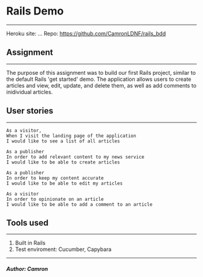 # **Rails Demo**
-------
Heroku site: ...
Repo: https://github.com/CamronLDNF/rails_bdd

## Assignment
-------

The purpose of this assignment was to build our first Rails project, similar to the default Rails 'get started' demo. The application allows users to create articles and view, edit, update, and delete them, as well as add comments to inidividual articles. 

## User stories
-------

```
As a visitor,
When I visit the landing page of the application
I would like to see a list of all articles
```
```
As a publisher
In order to add relevant content to my news service
I would like to be able to create articles
```
```
As a publisher
In order to keep my content accurate
I would like to be able to edit my articles
```
```
As a visitor
In order to opinionate on an article
I would like to be able to add a comment to an article
```

## Tools used
-------
1. Built in Rails
2. Test enviroment: Cucumber, Capybara

-------
##### Author: Camron